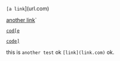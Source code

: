 `[a link`](url.com)

[another link](`google.com)`

[`cod[e`](google.com)

[`code]`](ucsd.edu)

this is `another test` ok `[link](link.com)` ok.